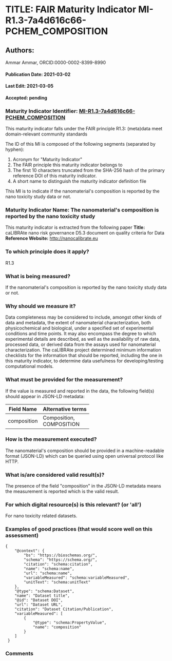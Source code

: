 # TITLE: FAIR Maturity Indicator MI-R1.3-7a4d616c66-PCHEM_COMPOSITION

## Authors: 
Ammar Ammar, ORCID:0000-0002-8399-8990

#### Publication Date: 2021-03-02
#### Last Edit: 2021-03-05
#### Accepted: pending

### Maturity Indicator Identifier: [MI-R1.3-7a4d616c66-PCHEM_COMPOSITION](https://w3id.org/fair/maturity_indicator/terms/Gen2/MI-R1.3-7a4d616c66-PCHEM_COMPOSITION)

This maturity indicator falls under the FAIR principle R1.3:
(meta)data meet domain-relevant community standards

The ID of this MI is composed of the following segments (separated by hyphen):
1. Acronym for "Maturity Indicator"
1. The FAIR principle this maturity indicator belongs to
1. The first 10 characters truncated from the SHA-256 hash of the primary reference DOI of this maturity indicator.
1. A short name to distinguish the maturity indicator definition file

This MI is to indicate if the nanomaterial's composition is reported by the nano toxicity study data or not.

### Maturity Indicator Name:  The nanomaterial's composition is reported by the nano toxicity study

This maturity indicator is extracted from the following paper 
**Title:** caLIBRAte nano risk governance D5.3 document on quality criteria for Data
**Reference Website:** http://nanocalibrate.eu

### To which principle does it apply?  
R1.3

### What is being measured?
If the nanomaterial's composition is reported by the nano toxicity study data or not.

### Why should we measure it?
Data completeness may be considered to include, amongst other kinds of data and metadata, the 
extent of nanomaterial characterization, both physicochemical and biological, under a specified set
of experimental conditions and time points. It may also encompass the degree to which experimental
details are described, as well as the availability of raw data, processed data, or derived data from
the assays used for nanomaterial characterization. The caLIBRAte project determined minimum information checklists for the information that should be reported,
including the one in this maturity indicator, to determine data usefulness for developing/testing computational models.

### What must be provided for the measurement?
If the value is measured and reported in the data, the following field(s) should appear in JSON-LD metadata: 

| Field Name     | Alternative terms            |
| -------------- | ---------------------------- |
| composition    | Composition,<br>COMPOSITION  |

### How is the measurement executed?
The nanomaterial's composition should be provided in a machine-readable format (JSON-LD) which can be queried using open universal protocol like HTTP.

### What is/are considered valid result(s)?
The presence of the field "composition" in the JSON-LD metadata means the measurement is reported which is the valid result.

### For which digital resource(s) is this relevant? (or 'all')
For nano toxicity related datasets.  

### Examples of good practices (that would score well on this assessment)
```{json}
{
 	"@context": {
 		"bs": "https://bioschemas.org/",
 		"schema": "https://schema.org/",
 		"citation": "schema:citation",
 		"name": "schema:name",
 		"url": "schema:name",
 		"variableMeasured": "schema:variableMeasured",
 		"unitText": "schema:unitText"
 	},
 	"@type": "schema:Dataset",
 	"name": "Dataset title",
 	"@id": "Dataset DOI",
 	"url": "Dataset URL",
 	"citation": "Dataset Citation/Publication",
 	"variableMeasured": [
 		{
 			"@type": "schema:PropertyValue",
 			"name": "composition"
 		}
 	]
 }
```

### Comments

